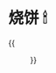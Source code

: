 # 烧饼 🕯


<!--more-->

{{<figure src="https://jiangbao-1258001083.cos.ap-shanghai.myqcloud.com/shaobing-20220326.jpg" width="500" title="🕯🕯🕯">}}
